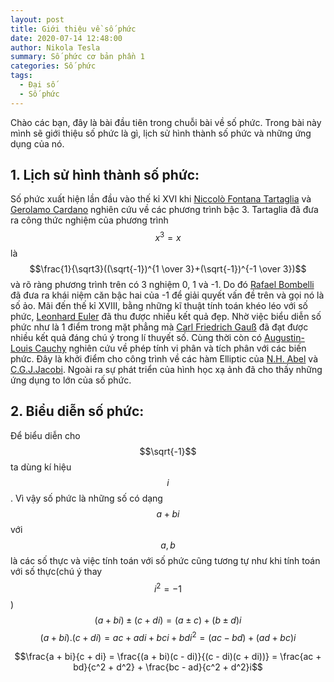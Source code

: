 ```yaml
---
layout: post
title: Giới thiệu về số phức
date: 2020-07-14 12:48:00
author: Nikola Tesla
summary: Số phức cơ bản phần 1
categories: Số phức
tags: 
  - Đại số
  - Số phức
---
```


Chào các bạn, đây là bài đầu tiên trong chuỗi bài về số phức. Trong bài này mình sẽ giới thiệu số phức là gì, lịch sử hình thành số phức và những ứng dụng của nó.
## 1. Lịch sử hình thành số phức:
Số phức xuất hiện lần đầu vào thế kỉ XVI khi [Niccolò Fontana Tartaglia](https://vi.wikipedia.org/wiki/Niccolo_Fontana_Tartaglia)
và [Gerolamo Cardano](https://vi.wikipedia.org/wiki/Gerolamo_Cardano) nghiên cứu về các phương trình bậc 3. Tartaglia đã đưa ra công thức nghiệm của phương trình $$x^3 = x$$ là
$$\frac{1}{\sqrt3}((\sqrt{-1})^{1 \over 3}+(\sqrt{-1})^{-1 \over 3})$$ và rõ ràng phương trình trên có 3 nghiệm 0, 1 và -1. Do đó [Rafael Bombelli](https://en.wikipedia.org/wiki/Rafael_Bombelli) đã đưa ra khái niệm căn bậc hai của -1 để giải quyết vấn đề trên và gọi nó là số ảo. Mãi đến thế kỉ XVIII, bằng những kĩ thuật tính toán khéo léo với số phức, [Leonhard Euler](https://vi.wikipedia.org/wiki/Leonhard_Euler) đã thu được nhiều kết quả đẹp. Nhờ việc biểu diễn số phức như là 1 điểm trong mặt phẳng mà [Carl Friedrich Gauß](https://vi.wikipedia.org/wiki/Carl_Friedrich_Gau%C3%9F) đã đạt được nhiều kết quả đáng chú ý trong lí thuyết số. Cùng thời còn có [Augustin-Louis Cauchy](https://vi.wikipedia.org/wiki/Augustin-Louis_Cauchy) nghiên cứu về phép tính vi phân và tích phân với các biến phức. Đây là khởi điểm cho công trình về các hàm Elliptic của [N.H. Abel](https://vi.wikipedia.org/wiki/Niels_Henrik_Abel) và [C.G.J.Jacobi](https://vi.wikipedia.org/wiki/Carl_Gustav_Jakob_Jacobi). Ngoài ra sự phát triển của hình học xạ ảnh đã cho thấy những ứng dụng to lớn của số phức.
## 2. Biểu diễn số phức:
Để biểu diễn cho $$\sqrt{-1}$$ ta dùng kí hiệu $$i$$. Vì vậy số phức là những số có dạng $$a + bi$$ với $$a, b$$ là các số thực và việc tính toán với số phức cũng tương tự như khi tính toán với số thực(chú ý thay $$i^2  =-1$$)
$$(a + bi) \pm (c + di) = (a \pm c) + (b \pm d)i$$
$$(a + bi).(c + di) = ac + adi + bci + bdi^2 
= (ac - bd) + (ad + bc)i$$

$$\frac{a + bi}{c + di} = \frac{(a + bi)(c - di)}{(c - di)(c + di))} = \frac{ac + bd}{c^2 + d^2} + \frac{bc - ad}{c^2 + d^2}i$$
